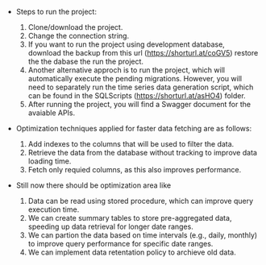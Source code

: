* Steps to run the project:
  
   1. Clone/download the project.
   2. Change the connection string.
   3. If you want to run the project using development database, download the backup from this url (https://shorturl.at/coGV5) restore the the dabase the run the project.
   4. Another alternative approch is to run the project, which will automatically execute the pending migrations. However, you will need to separately run the time series data generation script, which can be found in the SQLScripts 
      (https://shorturl.at/asHO4) folder.
   5. After running the project, you will find a Swagger document for the avaiable APIs.


* Optimization techniques applied for faster data fetching are as follows:

   1. Add indexes to the columns that will be used to filter the data.
   2. Retrieve the data from the database without tracking to improve data loading time.
   3. Fetch only requied columns, as this also improves performance.

* Still now there should be optimization area like

   1.  Data can be read using stored procedure, which can improve query execution time.
   2.  We can create summary tables to store pre-aggregated data, speeding up data retrieval for longer date ranges.
   3.  We can partion the data based on time intervals (e.g., daily, monthly) to improve query performance for specific date ranges.
   4.  We can implement data retentation policy to archieve old data.
